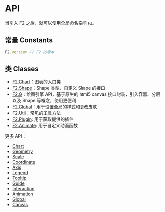 # API

当引入 F2 之后，就可以使用全局命名空间 `F2`。

## 常量 Constants

```js
F2.version // F2 的版本
```

## 类 Classes

* [F2.Chart](./chart.md)：图表的入口类
* [F2.Shape](../developer/shape.md)：Shape 类型，自定义 Shape 的接口
* [F2.G](../developer/graphic.md)：绘图引擎 API，基于原生的 html5 canvas 接口封装，引入容器、分层以及 Shape 等概念，使用更便利
* [F2.Global](./global.md)：用于设置全局的样式和更改皮肤
* F2.Util：常见的工具方法
* [F2.Plugin](../developer/plugin.md): 用于获取提供的插件
* [F2.Animate](./animation.md): 用于自定义动画函数

更多 API：
* [Chart](./chart.md)
* [Geometry](./geometry.md)
* [Scale](./scale.md)
* [Coordinate](./coordinate.md)
* [Axis](./axis.md)
* [Legend](./legend.md)
* [Tooltip](./tooltip.md)
* [Guide](./guide.md)
* [Interaction](./interaction.md)
* [Animation](./animation.md)
* [Global](./global.md)
* [Canvas](./canvas.md)
